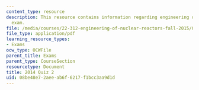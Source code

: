 ```yaml
---
content_type: resource
description: This resource contains information regarding engineering of nuclear reactors
  exam.
file: /media/courses/22-312-engineering-of-nuclear-reactors-fall-2015/08be48e72aeeab6f6217f1bcc3aa9d1d_MIT22_312F15_quiz2_2014.pdf
file_type: application/pdf
learning_resource_types:
- Exams
ocw_type: OCWFile
parent_title: Exams
parent_type: CourseSection
resourcetype: Document
title: 2014 Quiz 2
uid: 08be48e7-2aee-ab6f-6217-f1bcc3aa9d1d
---
```

